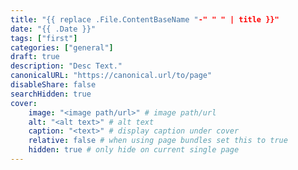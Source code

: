 ```yaml
---
title: "{{ replace .File.ContentBaseName "-" " " | title }}"
date: "{{ .Date }}"
tags: ["first"]
categories: ["general"]
draft: true
description: "Desc Text."
canonicalURL: "https://canonical.url/to/page"
disableShare: false
searchHidden: true
cover:
    image: "<image path/url>" # image path/url
    alt: "<alt text>" # alt text
    caption: "<text>" # display caption under cover
    relative: false # when using page bundles set this to true
    hidden: true # only hide on current single page
---
```

